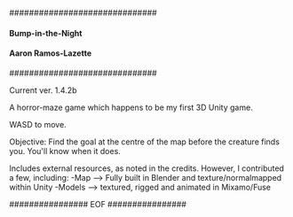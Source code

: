 ##############################
####  Bump-in-the-Night  #####
#### Aaron Ramos-Lazette #####
##############################

Current ver. 1.4.2b

A horror-maze game which happens to be my first 3D Unity game. 

WASD to move.

Objective: Find the goal at the centre of the map before the creature finds you.
           You'll know when it does.
           


Includes external resources, as noted in the credits.
However, I contributed a few, including:
  -Map --> Fully built in Blender and texture/normalmapped within Unity
  -Models --> textured, rigged and animated in Mixamo/Fuse 

################ EOF ################
